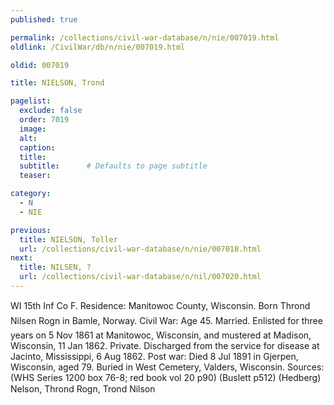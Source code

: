 ```yaml
---
published: true

permalink: /collections/civil-war-database/n/nie/007019.html
oldlink: /CivilWar/db/n/nie/007019.html

oldid: 007019

title: NIELSON, Trond

pagelist:
  exclude: false
  order: 7019
  image: 
  alt:
  caption:
  title:
  subtitle:      # Defaults to page subtitle
  teaser:

category: 
  - N 
  - NIE

previous:
  title: NIELSON, Toller
  url: /collections/civil-war-database/n/nie/007018.html  
next:
  title: NILSEN, ?
  url: /collections/civil-war-database/n/nil/007020.html   
---
```

WI 15th Inf Co F. Residence: Manitowoc County, Wisconsin. Born &#147;Thrond Nilsen Rogn&#148; in Bamle, Norway. Civil War: Age 45. Married. Enlisted for three years on 5 Nov 1861 at Manitowoc, Wisconsin, and mustered at Madison, Wisconsin, 11 Jan 1862. Private. Discharged from the service for disease at Jacinto, Mississippi, 6 Aug 1862. Post war: Died 8 Jul 1891 in Gjerpen, Wisconsin, aged 79. Buried in West Cemetery, Valders, Wisconsin. Sources: (WHS Series 1200 box 76-8; red book vol 20 p90) (Buslett p512) (Hedberg) &#147;Nelson, Thrond&#148; &#147;Rogn, Trond Nilson&#148;